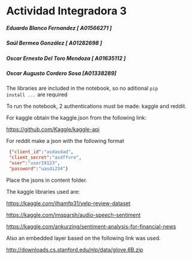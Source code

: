 # Actividad Integradora 3
##### Eduardo Blanco Fernandez [ A01566271 ]
##### Saúl Bermea González [ A01282698 ]
##### Oscar Ernesto Del Toro Mendoza [ A01635112 ]
##### Oscar Augusto Cordero Sosa [A01338289]



The libraries are included in the notebook, so no aditional <code>pip install ...</code> are required



To run the notebook, 2 authentications must be made: kaggle and reddit.


For kaggle obtain the kaggle.json from the following link:

https://github.com/Kaggle/kaggle-api



For reddit make a json with the following format

```json
 {"client_id":"asdasdad",
 "client_secret":"asdffvre",
 "user":"user19123",
 "password":"uasdi234"}
```
  

Place the jsons in content folder.
 
  
   

The kaggle libraries used are:

https://kaggle.com/ilhamfp31/yelp-review-dataset

https://kaggle.com/imsparsh/audio-speech-sentiment

https://kaggle.com/ankurzing/sentiment-analysis-for-financial-news


Also an embedded layer based on the following link was used.

http://downloads.cs.stanford.edu/nlp/data/glove.6B.zip
